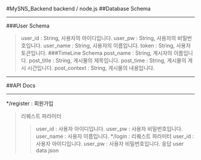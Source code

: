 #MySNS_Backend
backend / node.js
##Database Schema
***
###User Schema
>user_id : String, 사용자의 아이디입니다.
>user_pw : String, 사용자의 비밀번호입니다.
>user_name : String, 사용자의 이름입니다.
>token : String, 사용자 토큰입니다.
###TimeLine Schema
>post_name : String, 게시자의 이름입니다.
>post_title : String, 게시물의 제목입니다.
>post_time : String, 게시물의 게시 시간입니다.
>post_context : String, 게시물의 내용입니다.
***
##API Docs
***
*/register : 회원가입
>리퀘스트 파라미터
>>user_id : 사용자 아이디입니다.
>>user_pw : 사용자 비밀번호입니다.
>>user_name : 사용자 이름입니다.
*/login : 
>리퀘스트 파라미터
>>user_id : 사용자 아이디입니다.
>>user_pw : 사용자 비밀번호입니다.
>응답
>>user data json
